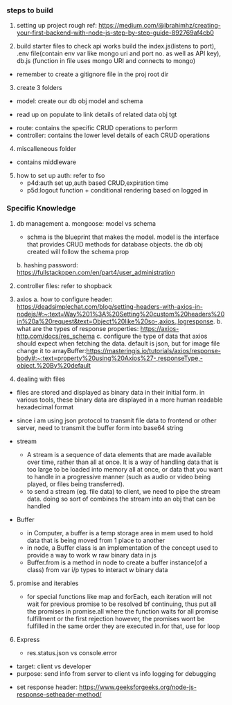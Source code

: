 ### steps to build

1. setting up project
   rough ref: https://medium.com/@ibrahimhz/creating-your-first-backend-with-node-js-step-by-step-guide-892769af4cb0

2. build starter files to check api works
   build the index.js(listens to port), .env file(contain env var like mongo uri and port no. as well as API key), db.js (function in file uses mongo URI and connects to mongo)

- remember to create a gitignore file in the proj root dir

3. create 3 folders

- model: create our db obj model and schema

* read up on populate to link details of related data obj tgt

- route: contains the specific CRUD operations to perform
- controller: contains the lower level details of each CRUD operations

4. miscalleneous folder

- contains middleware

5. how to set up auth: refer to fso
    - p4d:auth set up,auth based CRUD,expiration time
    - p5d:logout function + conditional rendering based on logged in

### Specific Knowledge

1. db management
   a. mongoose: model vs schema

    - schma is the blueprint that makes the model. model is the interface that provides CRUD methods for database objects. the db obj created will follow the schema prop

    b. hashing password: https://fullstackopen.com/en/part4/user_administration

2. controller files: refer to shopback

3. axios
   a. how to configure header: https://deadsimplechat.com/blog/setting-headers-with-axios-in-nodejs/#:~:text=Way%201%3A%20Setting%20custom%20headers%20in%20a%20request&text=Object%20like%20so-,axios.,logresponse.
   b. what are the types of response properties: https://axios-http.com/docs/res_schema
   c. configure the type of data that axios should expect when fetching the data. default is json, but for image file change it to arrayBuffer:https://masteringjs.io/tutorials/axios/response-body#:~:text=property%20using%20Axios%27-,responseType,-object.%20By%20default

4. dealing with files

- files are stored and displayed as binary data in their initial form. in various tools, these binary data are displayed in a more human readable hexadecimal format
- since i am using json protocol to transmit file data to frontend or other server, need to transmit the buffer form into base64 string

- stream

    - A stream is a sequence of data elements that are made available over time, rather than all at once. It is a way of handling data that is too large to be loaded into memory all at once, or data that you want to handle in a progressive manner (such as audio or video being played, or files being transferred).
    - to send a stream (eg. file data) to client, we need to pipe the stream data. doing so sort of combines the stream into an obj that can be handled

- Buffer

    - in Computer, a buffer is a temp storage area in mem used to hold data that is being moved from 1 place to another
    - in node, a Buffer class is an implementation of the concept used to provide a way to work w raw binary data in js
    - Buffer.from is a method in node to create a buffer instance(of a class) from var i/p types to interact w binary data

5. promise and iterables

    - for special functions like map and forEach, each iteration will not wait for previous promise to be resolved bf continuing, thus put all the promises in promise.all where the function waits for all promise fulfillment or the first rejection however, the promises wont be fulfilled in the same order they are executed in.for that, use for loop

6. Express
    - res.status.json vs console.error

- target: client vs developer
- purpose: send info from server to client vs info logging for debugging

* set response header: https://www.geeksforgeeks.org/node-js-response-setheader-method/
